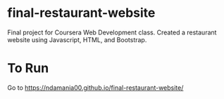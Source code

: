 # final-restaurant-website

Final project for Coursera Web Development class. Created a restaurant website using Javascript, HTML, and Bootstrap.
# To Run
Go to https://ndamania00.github.io/final-restaurant-website/
